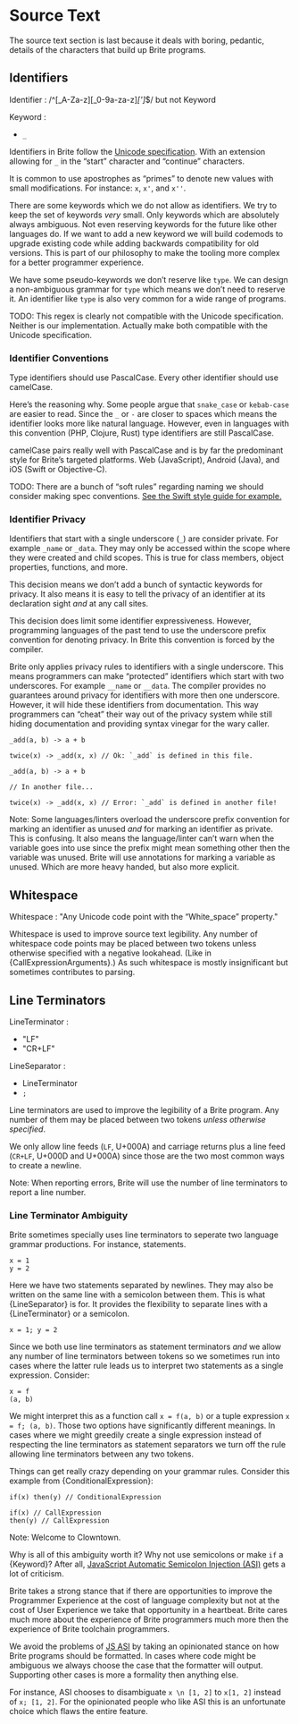 # Source Text

The source text section is last because it deals with boring, pedantic, details of the characters that build up Brite programs.

## Identifiers

Identifier : /^[\_A-Za-z][_0-9a-za-z]*[']*$/ but not Keyword

Keyword :
  - `_`

Identifiers in Brite follow the [Unicode specification](http://www.unicode.org/reports/tr31/). With an extension allowing for `_` in the “start” character and “continue” characters.

It is common to use apostrophes as “primes” to denote new values with small modifications. For instance: `x`, `x'`, and `x''`.

There are some keywords which we do not allow as identifiers. We try to keep the set of keywords *very* small. Only keywords which are absolutely always ambiguous. Not even reserving keywords for the future like other languages do. If we want to add a new keyword we will build codemods to upgrade existing code while adding backwards compatibility for old versions. This is part of our philosophy to make the tooling more complex for a better programmer experience.

We have some pseudo-keywords we don’t reserve like `type`. We can design a non-ambiguous grammar for `type` which means we don’t need to reserve it. An identifier like `type` is also very common for a wide range of programs.

TODO: This regex is clearly not compatible with the Unicode specification. Neither is our implementation. Actually make both compatible with the Unicode specification.

### Identifier Conventions

Type identifiers should use PascalCase. Every other identifier should use camelCase.

Here’s the reasoning why. Some people argue that `snake_case` or `kebab-case` are easier to read. Since the `_` or `-` are closer to spaces which means the identifier looks more like natural language. However, even in languages with this convention (PHP, Clojure, Rust) type identifiers are still PascalCase.

camelCase pairs really well with PascalCase and is by far the predominant style for Brite’s targeted platforms. Web (JavaScript), Android (Java), and iOS (Swift or Objective-C).

TODO: There are a bunch of “soft rules” regarding naming we should consider making spec conventions. [See the Swift style guide for example.](https://github.com/raywenderlich/swift-style-guide)

### Identifier Privacy

Identifiers that start with a single underscore (`_`) are consider private. For example `_name` or `_data`. They may only be accessed within the scope where they were created and child scopes. This is true for class members, object properties, functions, and more.

This decision means we don’t add a bunch of syntactic keywords for privacy. It also means it is easy to tell the privacy of an identifier at its declaration sight _and_ at any call sites.

This decision does limit some identifier expressiveness. However, programming languages of the past tend to use the underscore prefix convention for denoting privacy. In Brite this convention is forced by the compiler.

Brite only applies privacy rules to identifiers with a single underscore. This means programmers can make “protected” identifiers which start with two underscores. For example `__name` or `__data`. The compiler provides no guarantees around privacy for identifiers with more then one underscore. However, it will hide these identifiers from documentation. This way programmers can “cheat” their way out of the privacy system while still hiding documentation and providing syntax vinegar for the wary caller.

```ite example
_add(a, b) -> a + b

twice(x) -> _add(x, x) // Ok: `_add` is defined in this file.
```

```ite counter-example
_add(a, b) -> a + b

// In another file...

twice(x) -> _add(x, x) // Error: `_add` is defined in another file!
```

Note: Some languages/linters overload the underscore prefix convention for marking an identifier as unused *and* for marking an identifier as private. This is confusing. It also means the language/linter can’t warn when the variable goes into use since the prefix might mean something other then the variable was unused. Brite will use annotations for marking a variable as unused. Which are more heavy handed, but also more explicit.

## Whitespace

Whitespace : "Any Unicode code point with the “White_space” property."

Whitespace is used to improve source text legibility. Any number of whitespace code points may be placed between two tokens unless otherwise specified with a negative lookahead. (Like in {CallExpressionArguments}.) As such whitespace is mostly insignificant but sometimes contributes to parsing.

## Line Terminators

LineTerminator :
  - "LF"
  - "CR+LF"

LineSeparator :
  - LineTerminator
  - `;`

Line terminators are used to improve the legibility of a Brite program. Any number of them may be placed between two tokens *unless otherwise specified*.

We only allow line feeds (`LF`, U+000A) and carriage returns plus a line feed (`CR+LF`, U+000D and U+000A) since those are the two most common ways to create a newline.

Note: When reporting errors, Brite will use the number of line terminators to report a line number.

### Line Terminator Ambiguity

Brite sometimes specially uses line terminators to seperate two language grammar productions. For instance, statements.

```ite example
x = 1
y = 2
```

Here we have two statements separated by newlines. They may also be written on the same line with a semicolon between them. This is what {LineSeparator} is for. It provides the flexibility to separate lines with a {LineTerminator} or a semicolon.

```ite example
x = 1; y = 2
```

Since we both use line terminators as statement terminators *and* we allow any number of line terminators between tokens so we sometimes run into cases where the latter rule leads us to interpret two statements as a single expression. Consider:

```ite example
x = f
(a, b)
```

We might interpret this as a function call `x = f(a, b)` or a tuple expression `x = f; (a, b)`. Those two options have significantly different meanings. In cases where we might greedily create a single expression instead of respecting the line terminators as statement separators we turn off the rule allowing line terminators between any two tokens.

Things can get really crazy depending on your grammar rules. Consider this example from {ConditionalExpression}:

```ite example
if(x) then(y) // ConditionalExpression

if(x) // CallExpression
then(y) // CallExpression
```

Note: Welcome to Clowntown.

Why is all of this ambiguity worth it? Why not use semicolons or make `if` a {Keyword}? After all, [JavaScript Automatic Semicolon Injection (ASI)](https://tc39.github.io/ecma262/#sec-automatic-semicolon-insertion) gets a lot of criticism.

Brite takes a strong stance that if there are opportunities to improve the Programmer Experience at the cost of language complexity but not at the cost of User Experience we take that opportunity in a heartbeat. Brite cares much more about the experience of Brite programmers much more then the experience of Brite toolchain programmers.

We avoid the problems of [JS ASI](https://tc39.github.io/ecma262/#sec-automatic-semicolon-insertion) by taking an opinionated stance on how Brite programs should be formatted. In cases where code might be ambiguous we always choose the case that the formatter will output. Supporting other cases is more a formality then anything else.

For instance, ASI chooses to disambiguate `x \n [1, 2]` to `x[1, 2]` instead of `x; [1, 2]`. For the opinionated people who like ASI this is an unfortunate choice which flaws the entire feature.
